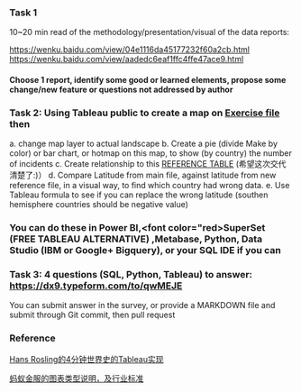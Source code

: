 ### Task 1
10~20 min read of the methodology/presentation/visual of the data reports: 

https://wenku.baidu.com/view/04e1116da45177232f60a2cb.html
https://wenku.baidu.com/view/aadedc6eaf1ffc4ffe47ace9.html


#### Choose 1 report, identify some good or learned elements, propose some change/new feature or questions not addressed by author

### Task 2: Using Tableau public to create a map on [Exercise file](https://public.tableau.com/profile/sheeporange#!/vizhome/TotalInjuriesEachMonth/InjuriesofAirportAccidentsReport) then
a. change map layer to actual landscape
b. Create a pie (divide Make by color) or bar chart, or hotmap on this map, to show (by country) the number of incidents
c. Create relationship to this [REFERENCE TABLE](https://developers.google.com/public-data/docs/canonical/countries_csv) (希望这次交代清楚了:)）
d. Compare Latitude from main file, against latitude from new reference file, in a visual way, to find which country had wrong data.
e. Use Tableau formula to see if you can replace the wrong latitude (southen hemisphere countries should be negative value)

### You can do these in Power BI,<font color="red>SuperSet (FREE TABLEAU ALTERNATIVE)</font> ,Metabase, Python, Data Studio (IBM or Google+ Bigquery), or your SQL IDE if you can




### Task 3: 4 questions (SQL, Python, Tableau) to answer: https://dx9.typeform.com/to/qwMEJE
You can submit answer in the survey, or provide a MARKDOWN file and submit through Git commit, then pull request

### Reference
[Hans Rosling的4分钟世界史的Tableau实现](https://public.tableau.com/views/AnInteractiveTableau10TributetoHansRosling/WorldDemographics?%3Aembed=y&%3AshowVizHome=no&%3Adisplay_count=y&%3Adisplay_static_image=y&%3AbootstrapWhenNotified=true)


[蚂蚁金服的图表类型说明，及行业标准](https://antv.alipay.com/zh-cn/vis/chart/index.html)
